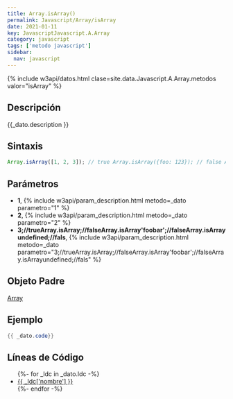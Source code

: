 ```yaml
---
title: Array.isArray()
permalink: Javascript/Array/isArray
date: 2021-01-11
key: JavascriptJavascript.A.Array
category: javascript
tags: ['metodo javascript']
sidebar: 
  nav: javascript
---
```


{% include w3api/datos.html clase=site.data.Javascript.A.Array.metodos valor="isArray" %}

## Descripción
{{_dato.description }}

## Sintaxis
~~~javascript
Array.isArray([1, 2, 3]); // true Array.isArray({foo: 123}); // false Array.isArray('foobar'); // false Array.isArray(undefined); // false
~~~

## Parámetros
* **1**,  {% include w3api/param_description.html metodo=_dato parametro="1" %}
* **2**,  {% include w3api/param_description.html metodo=_dato parametro="2" %}
* **3;//trueArray.isArray;//falseArray.isArray&#x27;foobar&#x27;;//falseArray.isArrayundefined;//fals**,  {% include w3api/param_description.html metodo=_dato parametro="3;//trueArray.isArray;//falseArray.isArray'foobar';//falseArray.isArrayundefined;//fals" %}

## Objeto Padre
[Array](/Javascript/Array/)

## Ejemplo
~~~java
{{ _dato.code}}
~~~

## Líneas de Código
<ul>
{%- for _ldc in _dato.ldc -%}
   <li>
       <a href="{{_ldc['url'] }}">{{ _ldc['nombre'] }}</a>
   </li>
{%- endfor -%}
</ul>
